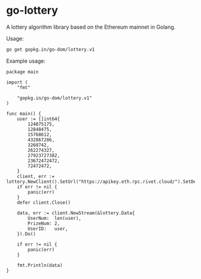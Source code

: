 # go-lottery

A lottery algorithm library based on the Ethereum mainnet in Golang.

Usage:
```sh
go get gopkg.in/go-dom/lottery.v1
```

Example usage:
```golang
package main

import (
	"fmt"

	"gopkg.in/go-dom/lottery.v1"
)

func main() {
	user := []int64{
		124875175,
		12848475,
		15768612,
		432867286,
		3268742,
		262274327,
		27923727382,
		23672472472,
		72472472,
	}
	client, err := lottery.NewClient().SetUrl("https://apikey.eth.rpc.rivet.cloud/").SetDebug().Dial()
	if err != nil {
		panic(err)
	}
	defer client.Close()

	data, err := client.NewStream(&lottery.Data{
		UserNum:  len(user),
		PrizeNum: 2,
		UserID:   user,
	}).Do()

	if err != nil {
		panic(err)
	}

	fmt.Println(data)
}
```